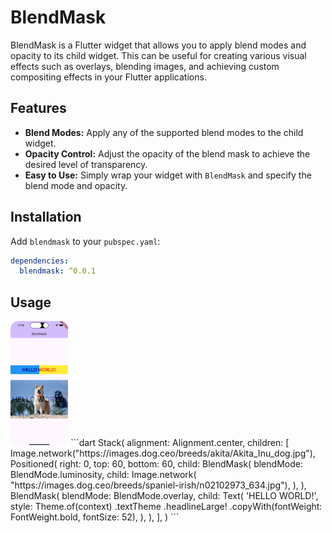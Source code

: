 # BlendMask

BlendMask is a Flutter widget that allows you to apply blend modes and opacity to its child widget. This can be useful for creating various visual effects such as overlays, blending images, and achieving custom compositing effects in your Flutter applications.

## Features

- **Blend Modes:** Apply any of the supported blend modes to the child widget.
- **Opacity Control:** Adjust the opacity of the blend mask to achieve the desired level of transparency.
- **Easy to Use:** Simply wrap your widget with `BlendMask` and specify the blend mode and opacity.

## Installation

Add `blendmask` to your `pubspec.yaml`:

```yaml
dependencies:
  blendmask: ^0.0.1
```
## Usage

<img src="https://raw.githubusercontent.com/emrhnzngn/blendmask/main/example.png" alt="Example" height="200"/>
```dart
Stack(
      alignment: Alignment.center,
      children: [
        Image.network("https://images.dog.ceo/breeds/akita/Akita_Inu_dog.jpg"),
        Positioned(
          right: 0,
          top: 60,
          bottom: 60,
          child: BlendMask(
            blendMode: BlendMode.luminosity,
            child: Image.network(
                "https://images.dog.ceo/breeds/spaniel-irish/n02102973_634.jpg"),
          ),
        ),
        BlendMask(
          blendMode: BlendMode.overlay,
          child: Text(
            'HELLO WORLD!',
            style: Theme.of(context)
                .textTheme
                .headlineLarge!
                .copyWith(fontWeight: FontWeight.bold, fontSize: 52),
          ),
        ),
      ],
    )
```
